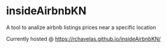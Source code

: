 # insideAirbnbKN
A tool to analize airbnb listings prices near a specific location

Currently hosted @ https://rchavelas.github.io/insideAirbnbKN/
